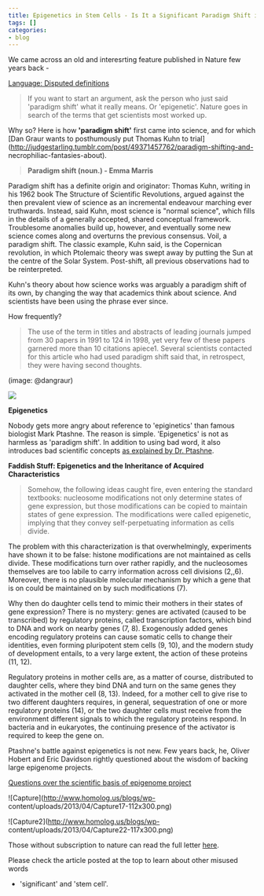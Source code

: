 ```yaml
---
title: Epigenetics in Stem Cells - Is It a Significant Paradigm Shift in Biology?
tags: []
categories:
- blog
---
```

We came across an old and interesrting feature published in Nature few years
back -
<!--more-->

[Language: Disputed
definitions](http://www.nature.com/news/2008/081022/full/4551023a.html)

> If you want to start an argument, ask the person who just said 'paradigm
shift' what it really means. Or 'epigenetic'. Nature goes in search of the
terms that get scientists most worked up.

Why so? Here is how **'paradigm shift'** first came into science, and for
which [Dan Graur wants to posthumously put Thomas Kuhn to
trial](http://judgestarling.tumblr.com/post/49371457762/paradigm-shifting-and-
necrophiliac-fantasies-about).

> **Paradigm shift (noun.) - Emma Marris**

Paradigm shift has a definite origin and originator: Thomas Kuhn, writing in
his 1962 book The Structure of Scientific Revolutions, argued against the then
prevalent view of science as an incremental endeavour marching ever
truthwards. Instead, said Kuhn, most science is "normal science", which fills
in the details of a generally accepted, shared conceptual framework.
Troublesome anomalies build up, however, and eventually some new science comes
along and overturns the previous consensus. Voil, a paradigm shift. The
classic example, Kuhn said, is the Copernican revolution, in which Ptolemaic
theory was swept away by putting the Sun at the centre of the Solar System.
Post-shift, all previous observations had to be reinterpreted.

Kuhn's theory about how science works was arguably a paradigm shift of its
own, by changing the way that academics think about science. And scientists
have been using the phrase ever since.

How frequently?

> The use of the term in titles and abstracts of leading journals jumped from
30 papers in 1991 to 124 in 1998, yet very few of these papers garnered more
than 10 citations apiece1. Several scientists contacted for this article who
had used paradigm shift said that, in retrospect, they were having second
thoughts.

(image: @dangraur)

![](https://pbs.twimg.com/media/BJHa8toCcAAkAM5.jpg:large)

**Epigenetics**

Nobody gets more angry about reference to 'epiginetics' than famous biologist
Mark Ptashne. The reason is simple. 'Epigenetics' is not as harmless as
'paradigm shift'. In addition to using bad word, it also introduces bad
scientific concepts [as explained by Dr.
Ptashne](http://www.fasebj.org/content/27/1/1.full).

**Faddish Stuff: Epigenetics and the Inheritance of Acquired Characteristics**

> Somehow, the following ideas caught fire, even entering the standard
textbooks: nucleosome modifications not only determine states of gene
expression, but those modifications can be copied to maintain states of gene
expression. The modifications were called epigenetic, implying that they
convey self-perpetuating information as cells divide.

The problem with this characterization is that overwhelmingly, experiments
have shown it to be false: histone modifications are not maintained as cells
divide. These modifications turn over rather rapidly, and the nucleosomes
themselves are too labile to carry information across cell divisions (2,,6).
Moreover, there is no plausible molecular mechanism by which a gene that is on
could be maintained on by such modifications (7).

Why then do daughter cells tend to mimic their mothers in their states of gene
expression? There is no mystery: genes are activated (caused to be
transcribed) by regulatory proteins, called transcription factors, which bind
to DNA and work on nearby genes (7, 8). Exogenously added genes encoding
regulatory proteins can cause somatic cells to change their identities, even
forming pluripotent stem cells (9, 10), and the modern study of development
entails, to a very large extent, the action of these proteins (11, 12).

Regulatory proteins in mother cells are, as a matter of course, distributed to
daughter cells, where they bind DNA and turn on the same genes they activated
in the mother cell (8, 13). Indeed, for a mother cell to give rise to two
different daughters requires, in general, sequestration of one or more
regulatory proteins (14), or the two daughter cells must receive from the
environment different signals to which the regulatory proteins respond. In
bacteria and in eukaryotes, the continuing presence of the activator is
required to keep the gene on.

Ptashne's battle against epigenetics is not new. Few years back, he, Oliver
Hobert and Eric Davidson rightly questioned about the wisdom of backing large
epigenome projects.

[Questions over the scientific basis of epigenome
project](http://www.nature.com/nature/journal/v464/n7288/full/464487c.html)

![Capture](http://www.homolog.us/blogs/wp-
content/uploads/2013/04/Capture17-112x300.png)

![Capture2](http://www.homolog.us/blogs/wp-
content/uploads/2013/04/Capture22-117x300.png)

Those without subscription to nature can read the full letter
[here](http://www.readcube.com/articles/10.1038/464487c).

Please check the article posted at the top to learn about other misused words
- 'significant' and 'stem cell'.

